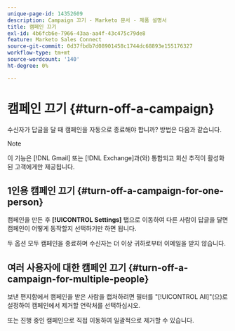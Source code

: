 ```yaml
---
unique-page-id: 14352609
description: Campaign 끄기 - Marketo 문서 - 제품 설명서
title: 캠페인 끄기
exl-id: 4b6fcb6e-7966-43aa-aa4f-43c475c79de8
feature: Marketo Sales Connect
source-git-commit: 0d37fbdb7d08901458c1744dc68893e155176327
workflow-type: tm+mt
source-wordcount: '140'
ht-degree: 0%

---
```


# 캠페인 끄기 {#turn-off-a-campaign}

수신자가 답글을 달 때 캠페인을 자동으로 종료해야 합니까? 방법은 다음과 같습니다.

>[!NOTE]
>
>이 기능은 [!DNL Gmail] 또는 [!DNL Exchange]과(와) 통합되고 회신 추적이 활성화된 고객에게만 제공됩니다.

## 1인용 캠페인 끄기 {#turn-off-a-campaign-for-one-person}

캠페인을 만든 후 **[!UICONTROL Settings]** 탭으로 이동하여 다른 사람이 답글을 달면 캠페인이 어떻게 동작할지 선택하기만 하면 됩니다.

두 옵션 모두 캠페인을 종료하며 수신자는 더 이상 귀하로부터 이메일을 받지 않습니다.

## 여러 사용자에 대한 캠페인 끄기 {#turn-off-a-campaign-for-multiple-people}

보낸 편지함에서 캠페인을 받은 사람을 캡처하려면 필터를 &quot;[!UICONTROL All]&quot;(으)로 설정하여 캠페인에서 제거할 연락처를 선택하십시오.

또는 진행 중인 캠페인으로 직접 이동하여 일괄적으로 제거할 수 있습니다.
